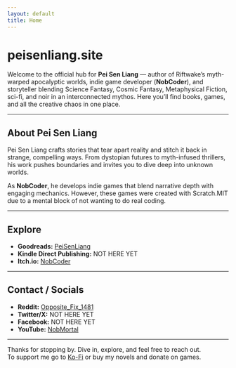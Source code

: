 ```yaml
---
layout: default
title: Home
---
```


# peisenliang.site

Welcome to the official hub for **Pei Sen Liang** — author of Riftwake’s myth-warped apocalyptic worlds, indie game developer (**NobCoder**), and storyteller blending Science Fantasy, Cosmic Fantasy, Metaphysical Fiction, sci-fi, and noir in an interconnected mythos. Here you’ll find books, games, and all the creative chaos in one place.

---

## About Pei Sen Liang

Pei Sen Liang crafts stories that tear apart reality and stitch it back in strange, compelling ways. From dystopian futures to myth-infused thrillers, his work pushes boundaries and invites you to dive deep into unknown worlds.

As **NobCoder**, he develops indie games that blend narrative depth with engaging mechanics. However, these games were created with Scratch.MIT due to a mental block of not wanting to do real coding.

---

## Explore

- **Goodreads:** [PeiSenLiang](https://www.goodreads.com/user/show/191687635-pei-liang)
- **Kindle Direct Publishing:** NOT HERE YET
- **Itch.io:** [NobCoder](https://nobcoder.itch.io)

---

## Contact / Socials

- **Reddit:** [Opposite_Fix_1481](https://www.reddit.com/user/Opposite_Fix_1481)  
- **Twitter/X:** NOT HERE YET  
- **Facebook:** NOT HERE YET  
- **YouTube:** [NobMortal](https://www.youtube.com/@NobMortal)

---

Thanks for stopping by. Dive in, explore, and feel free to reach out.  
To support me go to [Ko-Fi](https://ko-fi.com/peisenliang) or buy my novels and donate on games.
